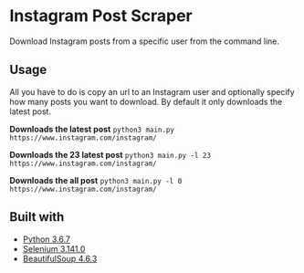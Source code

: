 # Instagram Post Scraper

Download Instagram posts from a specific user from the command line.

## Usage

All you have to do is copy an url to an Instagram user and optionally specify how many posts you want to download. By default it only downloads the latest post.

**Downloads the latest post**
`python3 main.py https://www.instagram.com/instagram/`

**Downloads the 23 latest post**
`python3 main.py -l 23 https://www.instagram.com/instagram/`

**Downloads the all post**
`python3 main.py -l 0 https://www.instagram.com/instagram/`

## Built with

- [Python 3.6.7](https://www.python.org/)
- [Selenium 3.141.0](https://docs.seleniumhq.org/)
- [BeautifulSoup 4.6.3](https://www.crummy.com/software/BeautifulSoup/)
